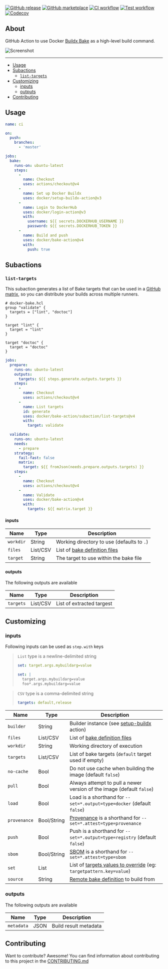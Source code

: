 [![GitHub release](https://img.shields.io/github/release/docker/bake-action.svg?style=flat-square)](https://github.com/docker/bake-action/releases/latest)
[![GitHub marketplace](https://img.shields.io/badge/marketplace-docker--buildx--bake-blue?logo=github&style=flat-square)](https://github.com/marketplace/actions/docker-buildx-bake)
[![CI workflow](https://img.shields.io/github/actions/workflow/status/docker/bake-action/ci.yml?branch=master&label=ci&logo=github&style=flat-square)](https://github.com/docker/bake-action/actions?workflow=ci)
[![Test workflow](https://img.shields.io/github/actions/workflow/status/docker/bake-action/test.yml?branch=master&label=test&logo=github&style=flat-square)](https://github.com/docker/bake-action/actions?workflow=test)
[![Codecov](https://img.shields.io/codecov/c/github/docker/bake-action?logo=codecov&style=flat-square)](https://codecov.io/gh/docker/bake-action)

## About

GitHub Action to use Docker [Buildx Bake](https://docs.docker.com/build/customize/bake/)
as a high-level build command.

![Screenshot](.github/bake-action.png)

___

* [Usage](#usage)
* [Subactions](#subactions)
  * [`list-targets`](#list-targets)
* [Customizing](#customizing)
  * [inputs](#inputs)
  * [outputs](#outputs)
* [Contributing](#contributing)

## Usage

```yaml
name: ci

on:
  push:
    branches:
      - 'master'

jobs:
  bake:
    runs-on: ubuntu-latest
    steps:
      -
        name: Checkout
        uses: actions/checkout@v4
      -
        name: Set up Docker Buildx
        uses: docker/setup-buildx-action@v3
      -
        name: Login to DockerHub
        uses: docker/login-action@v3
        with:
          username: ${{ secrets.DOCKERHUB_USERNAME }}
          password: ${{ secrets.DOCKERHUB_TOKEN }}
      -
        name: Build and push
        uses: docker/bake-action@v4
        with:
          push: true
```

## Subactions

### `list-targets`

This subaction generates a list of Bake targets that can be used in a [GitHub matrix](https://docs.github.com/en/actions/using-workflows/workflow-syntax-for-github-actions#jobsjob_idstrategymatrix),
so you can distribute your builds across multiple runners.

```hcl
# docker-bake.hcl
group "validate" {
  targets = ["lint", "doctoc"]
}

target "lint" {
  target = "lint"
}

target "doctoc" {
  target = "doctoc"
}
```

```yaml
jobs:
  prepare:
    runs-on: ubuntu-latest
    outputs:
      targets: ${{ steps.generate.outputs.targets }}
    steps:
      -
        name: Checkout
        uses: actions/checkout@v4
      -
        name: List targets
        id: generate
        uses: docker/bake-action/subaction/list-targets@v4
        with:
          target: validate

  validate:
    runs-on: ubuntu-latest
    needs:
      - prepare
    strategy:
      fail-fast: false
      matrix:
        target: ${{ fromJson(needs.prepare.outputs.targets) }}
    steps:
      -
        name: Checkout
        uses: actions/checkout@v4
      -
        name: Validate
        uses: docker/bake-action@v4
        with:
          targets: ${{ matrix.target }}
```
#### inputs

| Name         | Type        | Description                                                                                                                                 |
|--------------|-------------|---------------------------------------------------------------------------------------------------------------------------------------------|
| `workdir`    | String      | Working directory to use (defaults to `.`)                                                                                                  |
| `files`      | List/CSV    | List of [bake definition files](https://docs.docker.com/build/customize/bake/file-definition/)                                              |
| `target`     | String      | The target to use within the bake file                                                                                                      |

#### outputs

The following outputs are available

| Name       | Type     | Description                |
|------------|----------|----------------------------|
| `targets`  | List/CSV | List of extracted targest  |

## Customizing

### inputs

Following inputs can be used as `step.with` keys

> `List` type is a newline-delimited string
> ```yaml
> set: target.args.mybuildarg=value
> ```
> ```yaml
> set: |
>   target.args.mybuildarg=value
>   foo*.args.mybuildarg=value
> ```

> `CSV` type is a comma-delimited string
> ```yaml
> targets: default,release
> ```

| Name         | Type        | Description                                                                                                                                 |
|--------------|-------------|---------------------------------------------------------------------------------------------------------------------------------------------|
| `builder`    | String      | Builder instance (see [setup-buildx](https://github.com/docker/setup-buildx-action) action)                                                 |
| `files`      | List/CSV    | List of [bake definition files](https://docs.docker.com/build/customize/bake/file-definition/)                                              |
| `workdir`    | String      | Working directory of execution                                                                                                              |
| `targets`    | List/CSV    | List of bake targets (`default` target used if empty)                                                                                       |
| `no-cache`   | Bool        | Do not use cache when building the image (default `false`)                                                                                  |
| `pull`       | Bool        | Always attempt to pull a newer version of the image (default `false`)                                                                       |
| `load`       | Bool        | Load is a shorthand for `--set=*.output=type=docker` (default `false`)                                                                      |
| `provenance` | Bool/String | [Provenance](https://docs.docker.com/build/attestations/slsa-provenance/) is a shorthand for `--set=*.attest=type=provenance`               |
| `push`       | Bool        | Push is a shorthand for `--set=*.output=type=registry` (default `false`)                                                                    |
| `sbom`       | Bool/String | [SBOM](https://docs.docker.com/build/attestations/sbom/) is a shorthand for `--set=*.attest=type=sbom`                                      |
| `set`        | List        | List of [targets values to override](https://docs.docker.com/engine/reference/commandline/buildx_bake/#set) (eg: `targetpattern.key=value`) |
| `source`     | String      | [Remote bake definition](https://docs.docker.com/build/customize/bake/file-definition/#remote-definition) to build from                     |

### outputs

The following outputs are available

| Name       | Type | Description           |
|------------|------|-----------------------|
| `metadata` | JSON | Build result metadata |

## Contributing

Want to contribute? Awesome! You can find information about contributing to
this project in the [CONTRIBUTING.md](/.github/CONTRIBUTING.md)
